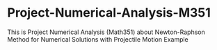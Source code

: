 # Project-Numerical-Analysis-M351
This is Project Numerical Analysis (Math351) about Newton-Raphson Method for Numerical Solutions with Projectile Motion Example  
